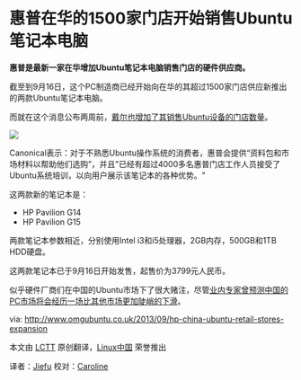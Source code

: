 惠普在华的1500家门店开始销售Ubuntu笔记本电脑
=====================================

**惠普是最新一家在华增加Ubuntu笔记本电脑销售门店的硬件供应商。**

截至到9月16日，这个PC制造商已经开始向在华的其超过1500家门店供应新推出的两款Ubuntu笔记本电脑。

而就在这个消息公布两周前，[戴尔也增加了其销售Ubuntu设备的门店数量][1]。

![](http://www.omgubuntu.co.uk/wp-content/uploads/2013/09/l-E4X09PA1.png)

Canonical表示：对于不熟悉Ubuntu操作系统的消费者，惠普会提供“资料包和市场材料以帮助他们选购”，并且"已经有超过4000多名惠普门店工作人员接受了Ubuntu系统培训，以向用户展示该笔记本的各种优势。"

这两款新的笔记本是：

- HP Pavilion G14
- HP Pavilion G15

两款笔记本参数相近，分别使用Intel i3和i5处理器，2GB内存，500GB和1TB HDD硬盘。

这两款笔记本已于9月16日开始发售，起售价为3799元人民币。

似乎硬件厂商们在中国的Ubuntu市场下了很大赌注，尽管[业内专家曾预测中国的PC市场将会经历一场比其他市场更加陡峭的下滑][2]。


via: http://www.omgubuntu.co.uk/2013/09/hp-china-ubuntu-retail-stores-expansion

本文由 [LCTT][] 原创翻译，[Linux中国][] 荣誉推出

译者：[Jiefu][] 校对：[Caroline][]

[LCTT]:https://github.com/LCTT/TranslateProject
[Linux中国]:http://linux.cn/portal.php
[Jiefu]:http://linux.cn/space/Jiefu
[Caroline]:http://linux.cn/space/14763

[1]:http://www.omgubuntu.co.uk/2013/09/dell-to-increase-number-of-stores-selling-ubuntu-loaded-laptops
[2]:http://www.cnbc.com/id/100998887 
